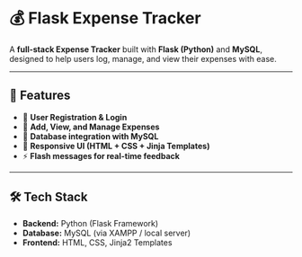 # 💰 Flask Expense Tracker  

A **full-stack Expense Tracker** built with **Flask (Python)** and **MySQL**, designed to help users log, manage, and view their expenses with ease.  

---

## 🚀 Features  
- 🔐 **User Registration & Login**  
- 📝 **Add, View, and Manage Expenses**  
- 💾 **Database integration with MySQL**  
- 🎨 **Responsive UI (HTML + CSS + Jinja Templates)**  
- ⚡ **Flash messages for real-time feedback**  

---

## 🛠️ Tech Stack  
- **Backend:** Python (Flask Framework)  
- **Database:** MySQL (via XAMPP / local server)  
- **Frontend:** HTML, CSS, Jinja2 Templates  
 
